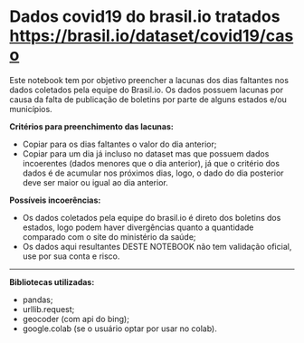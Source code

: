 # Dados covid19 do brasil.io tratados https://brasil.io/dataset/covid19/caso

Este notebook tem por objetivo preencher a lacunas dos dias faltantes nos dados coletados pela equipe do Brasil.io.
Os dados possuem lacunas por causa da falta de publicação de boletins por parte de alguns estados e/ou municípios.

**Critérios para preenchimento das lacunas:**
- Copiar para os dias faltantes o valor do dia anterior;
- Copiar para um dia já incluso no dataset mas que possuem dados incoerentes (dados menores que o dia anterior), já que o critério dos dados 
é de acumular nos próximos dias, logo, o dado do dia posterior deve ser maior ou igual ao dia anterior.

**Possíveis incoerências:**
- Os dados coletados pela equipe do brasil.io é direto dos boletins dos estados, logo podem haver divergências quanto a quantidade 
comparado com o site do ministério da saúde;
- Os dados aqui resultantes DESTE NOTEBOOK não tem validação oficial, use por sua conta e risco.
----------------------------------------------------------------------------------------------------
**Bibliotecas utilizadas:**
- pandas;
- urllib.request;
- geocoder (com api do bing);
- google.colab (se o usuário optar por usar no colab).
